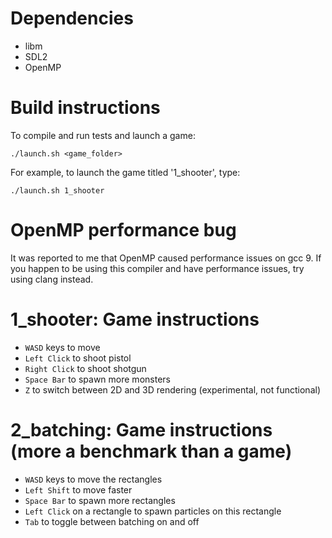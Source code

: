 # Dependencies

- libm
- SDL2
- OpenMP

# Build instructions

To compile and run tests and launch a game:

`./launch.sh <game_folder>`

For example, to launch the game titled '1_shooter', type:

`./launch.sh 1_shooter`

# OpenMP performance bug

It was reported to me that OpenMP caused performance issues on gcc 9. If you happen to be using this compiler and have performance issues, try using clang instead.

# 1_shooter: Game instructions

- `WASD` keys to move
- `Left Click` to shoot pistol
- `Right Click` to shoot shotgun
- `Space Bar` to spawn more monsters
- `Z` to switch between 2D and 3D rendering (experimental, not functional)

# 2_batching: Game instructions (more a benchmark than a game)

- `WASD` keys to move the rectangles
- `Left Shift` to move faster
- `Space Bar` to spawn more rectangles
- `Left Click` on a rectangle to spawn particles on this rectangle
- `Tab` to toggle between batching on and off

